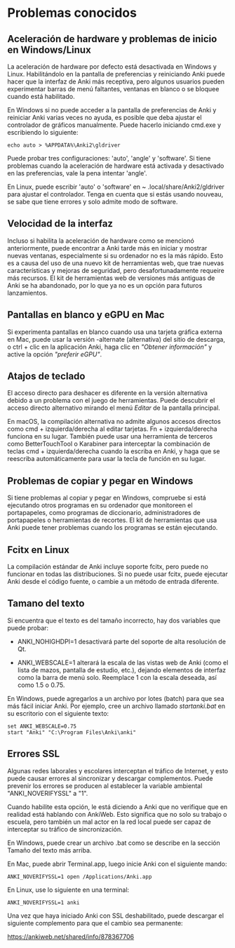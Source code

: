# Problemas conocidos

## Aceleración de hardware y problemas de inicio en Windows/Linux

La aceleración de hardware por defecto está desactivada en Windows y Linux. Habilitándolo
en la pantalla de preferencias y reiniciando Anki puede hacer que la interfaz de Anki
más receptiva, pero algunos usuarios pueden experimentar barras de menú faltantes, ventanas en blanco
o se bloquee cuando está habilitado.

En Windows si no puede acceder a la pantalla de preferencias de Anki y
reiniciar Anki varias veces no ayuda, es posible que deba ajustar el controlador
de gráficos manualmente. Puede hacerlo iniciando cmd.exe y
escribiendo lo siguiente:

    echo auto > %APPDATA%\Anki2\gldriver

Puede probar tres configuraciones: 'auto', 'angle' y 'software'.
Si tiene problemas cuando la aceleración de hardware está activada y
desactivado en las preferencias, vale la pena intentar 'angle'.

En Linux, puede escribir 'auto' o 'software' en
~ .local/share/Anki2/gldriver para ajustar el controlador. Tenga en cuenta que si
estás usando nouveau, se sabe que tiene errores y solo admite
modo de software.

## Velocidad de la interfaz

Incluso si habilita la aceleración de hardware como se mencionó anteriormente, puede
encontrar a Anki tarde más en iniciar y mostrar nuevas ventanas, especialmente si
su ordenador no es la más rápido. Esto es a causa del uso de una nuevo
kit de herramientas web, que trae nuevas características y mejoras de seguridad, pero
desafortunadamente requeire más recursos. El kit de herramientas web de versiones más
antiguas de Anki se ha abandonado, por lo que ya no es un
opción para futuros lanzamientos.

## Pantallas en blanco y eGPU en Mac

Si experimenta pantallas en blanco cuando usa una tarjeta gráfica externa en
Mac, puede usar la versión -alternate (alternativa) del sitio de descarga,
o ctrl + clic en la aplicación Anki, haga clic en _"Obtener información"_ y active la opción _"preferir
eGPU"_.

## Atajos de teclado

El acceso directo para deshacer es diferente en la versión alternativa debido a un problema
con el juego de herramientas. Puede descubrir el acceso directo alternativo mirando
el menú _Editar_ de la pantalla principal.

En macOS, la compilación alternativa no admite algunos accesos directos como
cmd + izquierda/derecha al editar tarjetas. Fn + izquierda/derecha funciona en su lugar.
También puede usar una herramienta de terceros como BetterTouchTool o Karabiner para
interceptar la combinación de teclas cmd + izquierda/derecha cuando la escriba en Anki, y
haga que se reescriba automáticamente para usar la tecla de función en su lugar.

## Problemas de copiar y pegar en Windows

Si tiene problemas al copiar y pegar en Windows,
compruebe si está ejecutando otros programas en su ordenador que
monitoreen el portapapeles, como programas de diccionario, administradores de portapapeles
o herramientas de recortes. El kit de herramientas que usa Anki puede tener problemas cuando
los programas se están ejecutando.

## Fcitx en Linux

La compilación estándar de Anki incluye soporte fcitx, pero puede no funcionar en
todas las distribuciones. Si no puede usar fcitx, puede ejecutar
Anki desde el código fuente, o cambie a un método de entrada diferente.

## Tamano del texto

Si encuentra que el texto es del tamaño incorrecto, hay dos
variables que puede probar:

- ANKI\_NOHIGHDPI=1 desactivará parte del soporte de alta resolución de Qt.

- ANKI\_WEBSCALE=1 alterará la escala de las vistas web de Anki (como el
     lista de mazos, pantalla de estudio, etc.), dejando elementos de interfaz como
     la barra de menú solo. Reemplace 1 con la escala deseada, así como 1.5 o
     0.75.

En Windows, puede agregarlos a un archivo por lotes (batch) para que sea más fácil iniciar
Anki. Por ejemplo, cree un archivo llamado _startanki.bat_ en su escritorio
con el siguiente texto:

    set ANKI_WEBSCALE=0.75
    start "Anki" "C:\Program Files\Anki\anki"



## Errores SSL

Algunas redes laborales y escolares interceptan el tráfico de Internet, y esto
puede causar errores al sincronizar y descargar complementos. Puede prevenir
los errores se producen al establecer la variable ambiental
"ANKI\_NOVERIFYSSL" a "1".

Cuando habilite esta opción, le está diciendo a Anki que no verifique que
en realidad está hablando con AnkiWeb. Esto significa que no solo su trabajo o
escuela, pero también un mal actor en la red local puede ser capaz de
interceptar su tráfico de sincronización.

En Windows, puede crear un archivo .bat como se describe en la sección
Tamaño del texto más arriba.

En Mac, puede abrir Terminal.app, luego inicie Anki con el siguiente
mando:

    ANKI_NOVERIFYSSL=1 open /Applications/Anki.app

En Linux, use lo siguiente en una terminal:

    ANKI_NOVERIFYSSL=1 anki

Una vez que haya iniciado Anki con SSL deshabilitado, puede descargar el
siguiente complemento para que el cambio sea permanente:

<https://ankiweb.net/shared/info/878367706>


